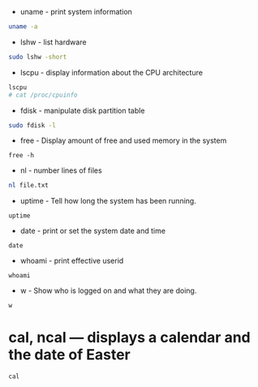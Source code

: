 - uname - print system information

```bash
uname -a
```

- lshw - list hardware

```bash
sudo lshw -short
```

- lscpu - display information about the CPU architecture

```bash
lscpu
# cat /proc/cpuinfo
```

- fdisk - manipulate disk partition table

```bash
sudo fdisk -l
```

- free - Display amount of free and used memory in the system

```
free -h
```

- nl - number lines of files

```bash
nl file.txt
```

- uptime - Tell how long the system has been running.

```
uptime
```

- date - print or set the system date and time

```
date
```

- whoami - print effective userid 

```
whoami
```

- w - Show who is logged on and what they are doing.

```
w
```

# cal, ncal — displays a calendar and the date of Easter

```
cal
```
  
